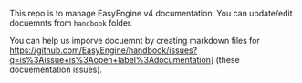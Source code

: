 This repo is to manage EasyEngine v4 documentation.
You can update/edit docuemnts from `handbook` folder.

You can help us imporve docuemnt by creating markdown files for https://github.com/EasyEngine/handbook/issues?q=is%3Aissue+is%3Aopen+label%3Adocumentation] (these docuementation issues).
